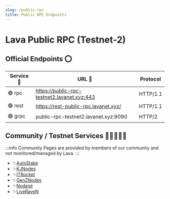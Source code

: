 ```yaml
---
slug: /public-rpc
title: Public RPC Endpoints
---
```


# Lava Public RPC (Testnet-2)

## Official Endpoints ⭕

| Service 🔌 | URL 🔗 | Protocol |
|--------|-------|-------- |
| 🟢 rpc | https://public-rpc-testnet2.lavanet.xyz:443    | HTTP/1.1 |
| 🟢 rest | https://rest-public-rpc.lavanet.xyz/    | HTTP/1.1 |
| 🟢 grpc | public-rpc-testnet2.lavanet.xyz:9090 |    HTTP/2 |

## Community / Testnet Services 🧑🏾‍🤝‍🧑🏾

:::info
Community Pages are provided by members of our community and not monitored/managed by Lava.
:::
- ✨[AutoStake](https://autostake.com/networks/testnets/lava/#services)
- ✨[KJNodes](https://services.kjnodes.com/testnet/lava/)
- ✨[ITRocket](https://itrocket.net/services/testnet/lava/)
- ✨[GenZNodes](https://genznodes.dev/testnet_services/#lava)
- ✨[Nodeist](https://nodeist.net/Lava/)
- ✨[LiveRaveN](https://services.liveraven.net/cosmos-testnets/lava-network)
